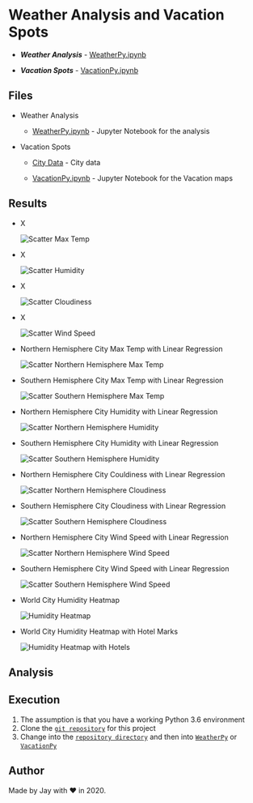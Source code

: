 # Weather Analysis and Vacation Spots

- **_Weather Analysis_** - [WeatherPy.ipynb](WeatherPy/WeatherPy.ipynb)

- **_Vacation Spots_** - [VacationPy.ipynb](VacationPy/VacationPy.ipynb)

## Files

- Weather Analysis

  - [WeatherPy.ipynb](WeatherPy/WeatherPy.ipynb) - Jupyter Notebook for the analysis

- Vacation Spots

  - [City Data](WeatherPy/output_data/cities.csv) - City data

  - [VacationPy.ipynb](VacationPy/VacationPy.ipynb) - Jupyter Notebook for the Vacation maps

## Results

- X

  ![Scatter Max Temp](WeatherPy/images/scatter_max_temp.png)

- X

  ![Scatter Humidity](WeatherPy/images/scatter_humidity.png)

- X

  ![Scatter Cloudiness](WeatherPy/images/scatter_cloudiness.png)

- X

  ![Scatter Wind Speed](WeatherPy/images/scatter_wind_speed.png)

- Northern Hemisphere City Max Temp with Linear Regression

  ![Scatter Northern Hemisphere Max Temp](WeatherPy/images/scatter_nh_max_temp.png)

- Southern Hemisphere City Max Temp with Linear Regression

  ![Scatter Southern Hemisphere Max Temp](WeatherPy/images/scatter_sh_max_temp.png)

- Northern Hemisphere City Humidity with Linear Regression

  ![Scatter Northern Hemisphere Humidity](WeatherPy/images/scatter_nh_humidity.png)

- Southern Hemisphere City Humidity with Linear Regression

  ![Scatter Southern Hemisphere Humidity](WeatherPy/images/scatter_sh_humidity.png)

- Northern Hemisphere City Couldiness with Linear Regression

  ![Scatter Northern Hemisphere Cloudiness](WeatherPy/images/scatter_nh_cloudiness.png)

- Southern Hemisphere City Cloudiness with Linear Regression

  ![Scatter Southern Hemisphere Cloudiness](WeatherPy/images/scatter_sh_cloudiness.png)

- Northern Hemisphere City Wind Speed with Linear Regression

  ![Scatter Northern Hemisphere Wind Speed](WeatherPy/images/scatter_nh_wind_speed.png)

- Southern Hemisphere City Wind Speed with Linear Regression

  ![Scatter Southern Hemisphere Wind Speed](WeatherPy/images/scatter_sh_wind_speed.png)

- World City Humidity Heatmap

  ![Humidity Heatmap](VacationPy/images/heatmap_world_humidity.png)

- World City Humidity Heatmap with Hotel Marks

  ![Humidity Heatmap with Hotels](VacationPy/images/heatmap_world_humidity_marker.png)

## Analysis

## Execution

1. The assumption is that you have a working Python 3.6 environment
1. Clone the [`git repository`](https://github.com/jayhjman/python-api-challenge) for this project
1. Change into the [`repository directory`](https://github.com/jayhjman/python-api-challenge) and then into [`WeatherPy`](WeatherPy/) or [`VacationPy`](VacationPy/)

## Author

Made by Jay with :heart: in 2020.
